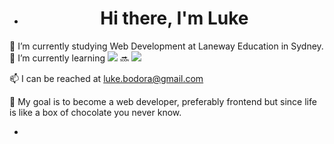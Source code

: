 - <h1 align='center'>
  Hi there, I'm Luke
</h1>


 📓 I’m currently studying Web Development at Laneway Education in Sydney.
<br>
 🌱 I’m currently learning <img src="https://img.shields.io/badge/JavaScript-323330?style=for-the-badge&logo=javascript&logoColor=F7DF1E " />  🔜 <img src="https://img.shields.io/badge/React-20232A?style=for-the-badge&logo=react&logoColor=61DAFB">
  
 📫 I can be reached at luke.bodora@gmail.com
  
 🏁 My goal is to become a web developer, preferably frontend but since life is like a box of chocolate you never know.
  

- 

<!---
Woszo/Woszo is a ✨ special ✨ repository because its `README.md` (this file) appears on your GitHub profile.
You can click the Preview link to take a look at your changes.
--->
